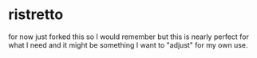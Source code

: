 # ristretto

for now just forked this so I would remember but this is nearly perfect for what I need and it might be something I want to "adjust" for my own use.
